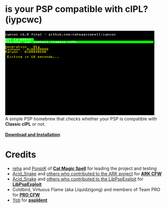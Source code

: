 # is your PSP compatible with cIPL? (iypcwc)
![](https://github.com/catmagicspell/iypcwc/blob/master/screenshot.png?raw=true)</br>
A simple PSP homebrew that checks whether your PSP is compatible with **Classic cIPL** or not.</br></br>
**[Download and Installation](https://github.com/catmagicspell/iypcwc/releases/latest)**</br>
# Credits
- [reha](https://github.com/rreha) and [PonpiK](https://github.com/PonpiK) of **[Cat Magic Spell](https://github.com/catmagicspell)** for leading the project and testing<br/>
- [Acid_Snake](https://github.com/JoseAaronLopezGarcia) and [others who contributed to the ARK project](https://github.com/PSP-Archive/ARK-4/graphs/contributors) for **[ARK CFW](https://github.com/PSP-Archive/ARK-4)**<br/>
- [Acid_Snake](https://github.com/JoseAaronLopezGarcia) and [others who contributed to the LibPspExploit](https://github.com/PSP-Archive/LibPspExploit?tab=readme-ov-file#credits) for **[LibPspExploit](https://github.com/PSP-Archive/LibPspExploit)**<br/>
- Coldbird, Virtuous Flame (aka Liquidzigong) and members of Team PRO for **[PRO CFW](https://code.google.com/archive/p/procfw/)**<br/>
- [Yoti](https://github.com/Yoti) for **[pspIdent](https://github.com/Yoti/psp_pspident)**

